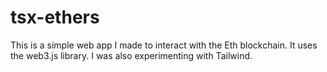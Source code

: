# tsx-ethers

This is a simple web app I made to interact with the Eth blockchain. It uses the web3.js library. I was also experimenting with Tailwind. 
